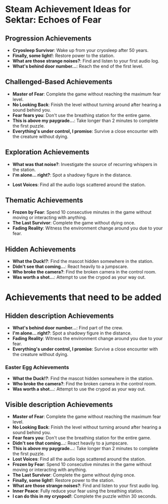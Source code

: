 # Steam Achievement Ideas for Sektar: Echoes of Fear

## Progression Achievements
- **Cryosleep Survivor**: Wake up from your cryosleep after 50 years.
- **Finally, some light!**: Restore power to the station.
- **What are those strange noises?**: Find and listen to your first audio log.
- **What's behind door number...**: Reach the end of the first level.
## Challenged-Based Achievements
- **Master of Fear**: Complete the game without reaching the maximum fear level.
- **No Looking Back**: Finish the level without turning around after hearing a sound behind you.
- **Fear fears you**: Don't use the breathing station for the entire game.
- **This is above my paygrade...**: Take longer than 2 minutes to complete the first puzzle.
- **Everything's under control, I promise**: Survive a close encounter with the creature without dying. 

## Exploration Achievements
- **What was that noise?**: Investigate the source of recurring whispers in the station. 
- **I'm alone... right?**: Spot a shadowy figure in the distance.
<!-- - **Wait, what's that?**: See a figure in the distance, only for it to disappear when you get closer. -->
- **Lost Voices**: Find all the audio logs scattered around the station.

## Thematic Achievements
- **Frozen by Fear**: Spend 10 consecutive minutes in the game without moving or interacting with anything.
- **The Last Survivor**: Complete the game without dying once.
- **Fading Reality**: Witness the environment change around you due to your fear.

## Hidden Achievements
- **What the Duck!?**: Find the mascot hidden somewhere in the station.
- **Didn't see that coming...**: React heavily to a jumpscare.
- **Who broke the camera?**: Find the broken camera in the control room.
- **Was worth a shot...**: Attempt to use the crypod as your way out.

# Achievements that need to be added

## Hidden description Achievements
- **What's behind door number...**: Find part of the crew.
- **I'm alone... right?**: Spot a shadowy figure in the distance.
- **Fading Reality**: Witness the environment change around you due to your fear.
- **Everything's under control, I promise**: Survive a close encounter with the creature without dying.
  
### Easter Egg Achievements
- **What the Duck!?**: Find the mascot hidden somewhere in the station.
- **Who broke the camera?**: Find the broken camera in the control room.
- **Was worth a shot...**: Attempt to use the crypod as your way out.

## Visible description Achievements
- **Master of Fear**: Complete the game without reaching the maximum fear level.
- **No Looking Back**: Finish the level without turning around after hearing a sound behind you.
- **Fear fears you**: Don't use the breathing station for the entire game.
- **Didn't see that coming...**: React heavily to a jumpscare.
- **This is above my paygrade...**: Take longer than 2 minutes to complete the first puzzle.
- **Lost Voices**: Find all the audio logs scattered around the station.
- **Frozen by Fear**: Spend 10 consecutive minutes in the game without moving or interacting with anything.
- **The Last Survivor**: Complete the game without dying once.
- **Finally, some light!**: Restore power to the station.
- **What are those strange noises?**: Find and listen to your first audio log.
- **Inner Peace**: Fully reduce your fear using the breathing station.
- **I can do this in my cryopod!**: Complete the puzzle within 30 seconds.